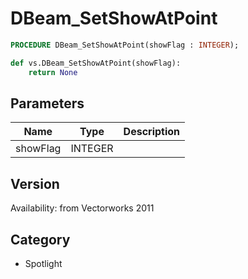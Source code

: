 # DBeam_SetShowAtPoint

```pascal
PROCEDURE DBeam_SetShowAtPoint(showFlag : INTEGER);
```

```python
def vs.DBeam_SetShowAtPoint(showFlag):
    return None
```

## Parameters
|Name|Type|Description|
|---|---|---|
|showFlag|INTEGER|   |

## Version
Availability: from Vectorworks 2011

## Category
* Spotlight

